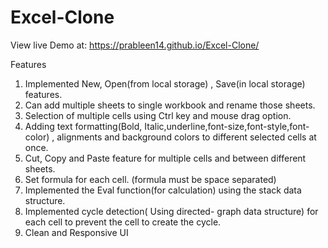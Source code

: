 # Excel-Clone
View live Demo at: https://prableen14.github.io/Excel-Clone/

Features
1. Implemented New, Open(from local storage) , Save(in local storage) features.
2. Can add multiple sheets to single workbook and rename those sheets.
3. Selection of multiple cells using Ctrl key and mouse drag option.
4. Adding text formatting(Bold, Italic,underline,font-size,font-style,font-color) , alignments and background colors to different selected cells at once.
5. Cut, Copy and Paste feature for multiple cells and between different sheets.
6. Set formula for each cell. (formula must be space separated)
7. Implemented the Eval function(for calculation) using the stack data structure.
8. Implemented cycle detection( Using directed- graph data structure) for each cell to prevent the cell to create the cycle.
9. Clean and Responsive UI
